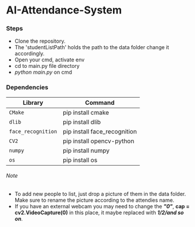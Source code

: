 # AI-Attendance-System

### Steps  
- Clone the repository. 
- The 'studentListPath' holds the path to the data folder change it accordingly.
- Open your cmd, activate env
- cd to main.py file directory
- *python main.py* on cmd

### Dependencies
| Library | Command |
| --- | --- |
| `CMake` | pip install cmake |
| `dlib` | pip install dlib |
| `face_recognition` | pip install face_recognition |
| `CV2` | pip install opencv-python |
| `numpy` | pip install numpy |
| `os` | pip install os |

###### Note
- To add new people to list, just drop a picture of them in the data folder. Make sure to rename the picture according to the attendies name.
- If you have an external webcam you may need to change the ***"0"***,
 **cap = cv2.VideoCapture(0)**  in this place, it maybe replaced with ***1/2/and so on***.
